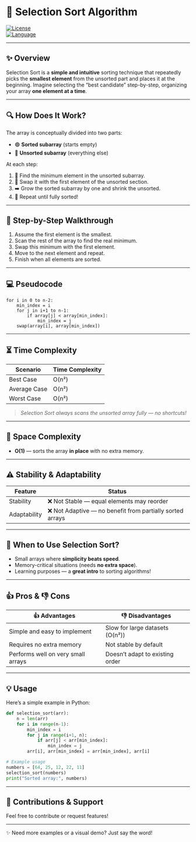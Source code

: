 # 🚀 Selection Sort Algorithm

[![License](https://img.shields.io/badge/license-MIT-blue.svg)](#)  
[![Language](https://img.shields.io/badge/language-Pseudocode-green.svg)](#)

---

## ✨ Overview

Selection Sort is a **simple and intuitive** sorting technique that repeatedly picks the **smallest element** from the unsorted part and places it at the beginning. Imagine selecting the “best candidate” step-by-step, organizing your array **one element at a time**.

---

## 🔍 How Does It Work?

The array is conceptually divided into two parts:

- 🟢 **Sorted subarray** (starts empty)
- 🔴 **Unsorted subarray** (everything else)

At each step:

1. 🔎 Find the minimum element in the unsorted subarray.
2. 🔄 Swap it with the first element of the unsorted section.
3. ➡️ Grow the sorted subarray by one and shrink the unsorted.
4. 🔁 Repeat until fully sorted!

---

## 📝 Step-by-Step Walkthrough

1. Assume the first element is the smallest.
2. Scan the rest of the array to find the real minimum.
3. Swap this minimum with the first element.
4. Move to the next element and repeat.
5. Finish when all elements are sorted.

---

## 💻 Pseudocode

```plaintext
for i in 0 to n-2:
    min_index = i
    for j in i+1 to n-1:
        if array[j] < array[min_index]:
            min_index = j
    swap(array[i], array[min_index])
```

---

## ⏳ Time Complexity

| Scenario     | Time Complexity |
|--------------|-----------------|
| Best Case    | O(n²)           |
| Average Case | O(n²)           |
| Worst Case   | O(n²)           |

> *Selection Sort always scans the unsorted array fully — no shortcuts!*

---

## 🧠 Space Complexity

- **O(1)** — sorts the array **in place** with no extra memory.

---

## ⚠️ Stability & Adaptability

| Feature       | Status                   |
|---------------|--------------------------|
| Stability     | ❌ Not Stable — equal elements may reorder |
| Adaptability  | ❌ Not Adaptive — no benefit from partially sorted arrays |

---

## 🎯 When to Use Selection Sort?

- Small arrays where **simplicity beats speed**.
- Memory-critical situations (needs **no extra space**).
- Learning purposes — a **great intro** to sorting algorithms!

---

## 👍 Pros & 👎 Cons

| 👍 Advantages                   | 👎 Disadvantages                  |
|--------------------------------|---------------------------------|
| Simple and easy to implement    | Slow for large datasets (O(n²)) |
| Requires no extra memory        | Not stable by default            |
| Performs well on very small arrays | Doesn’t adapt to existing order |

---

## 💡 Usage

Here’s a simple example in Python:

```python
def selection_sort(arr):
    n = len(arr)
    for i in range(n-1):
        min_index = i
        for j in range(i+1, n):
            if arr[j] < arr[min_index]:
                min_index = j
        arr[i], arr[min_index] = arr[min_index], arr[i]

# Example usage
numbers = [64, 25, 12, 22, 11]
selection_sort(numbers)
print("Sorted array:", numbers)
```

---

## 🤝 Contributions & Support

Feel free to contribute or request features!

---

✨ Need more examples or a visual demo? Just say the word!
